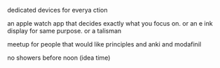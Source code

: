 dedicated devices for everya ction

an apple watch app that decides exactly what you focus on. or an e ink display for same purpose. or a talisman

meetup for people that would like principles and anki and modafinil

no showers before noon (idea time)